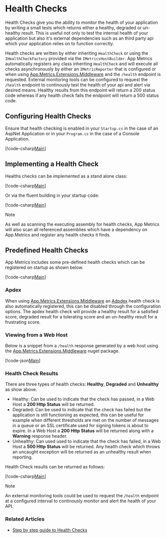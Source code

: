 # Health Checks

Health Checks give you the ability to monitor the health of your application by writing a small tests which returns either a healthy, degraded or un-healthy result. This is useful not only to test the internal health of your application but also it's external dependencies such as an third party api which your application relies on to function correctly.

Health checks are written by either inheriting `HealthCheck` or using the `IHealthCheckFactory` provided via the `IMetricsHostBuilder`. App Metrics automatically registers any class inheriting `HealthCheck` and will execute all checks asynchronously by either an `IMetricReporter` that is configured or when using [App.Metrics.Extensions.Middleware](../fundamentals/middleware-configuration.md) and the `/health` endpoint is requested. External monitoring tools can be configured to request the `/health` endpoint to continously test the health of your api and alert via desired means. Healthy results from this endpoint will return a 200 status code whereas if any health check fails the endpoint will return a 500 status code.

## Configuring Health Checks

Ensure that health checking is enabled in your `Startup.cs` in the case of an AspNet Application or in your `Program.cs` in the case of a Console Application.
	
[!code-csharp[Main](../../src/samples/AppMetrics.Startup.CodeSnippets/Startup.cs?highlight=7)]    

## Implementing a Health Check

Healths checks can be implemented as a stand alone class:
 	
[!code-csharp[Main](../../src/samples/AppMetrics.HealthCheck.Code.Snippets/DatabaseHealthCheck.cs)]   

Or via the fluent building in your startup code:
       
[!code-csharp[Main](../../src/samples/AppMetrics.Startup.CodeSnippets/StartupFluentHealth.cs?highlight=9,10)]

> [!NOTE]
> As well as scanning the executing assembly for health checks, App Metrics will also scan all referenced assemblies which have a dependency on App.Metrics and register any health checks it finds.

## Predefined Health Checks

App Metrics includes some pre-defined health checks which can be registered on startup as shown below.

[!code-csharp[Main](../../src/samples/AppMetrics.HealthCheck.Code.Snippets/PredefinedHealthChecks.cs?highlight=10,12,14,16,18)]

### Apdex

When using [App.Metrics.Extensions.Middleware](../fundamentals/middleware-configuration.md) an [Adpdex](../metric-types/adpex.md) health check is also automatically registered, this can be disabled through the configuration options. The apdex health check will provide a healthy result for a satisfied score, degraded result for a tolerating score and an un-healthy result for a frustrating score.

### Viewing from a Web Host

Below is a snippet from a `/health` response generated by a web host using the [App.Metrics.Extensions.Middleware](../intro.md#configuring-a-web-host) nuget package.

[!code-json[Main](../../src/samples/App.Metrics.Formatters.Json.Samples/HealthCheckResult.json)]

### Health Check Results

There are three types of health checks: **Healthy**, **Degraded** and **Unhealthy** as show above.

- Healthy: Can be used to indicate that the check has passed, in a Web Host a **200 Http Status** will be returned.
- Degraded: Can be used to indicate that the check has failed but the application is still functioning as expected, this can be useful for example when different thresholds are met on the number of messages in a queue or an SSL certificate used for signing tokens is about to expire. In a Web Host a **200 Http Status** will be returned along with a **Warning** response header.
- Unhealthy: Can used used to indicate that the check has failed, in a Web Host a **500 Http Status** will be returned. Any health check which throws an uncaught exception will be returned as an unhealthy result when reporting. 

Health Check results can be returned as follows:

[!code-csharp[Main](../../src/samples/AppMetrics.HealthCheck.Code.Snippets/ReturningHealthCheckResults.cs)]

> [!NOTE]
> An external monitoring tools could be used to request the `/health` endpoint at a configured interval to continously monitor and alert the health of your API.

### Related Articles
- [Step by step guide to Health Checks](https://al-hardy.blog/2017/04/17/asp-net-core-health-checking/)
